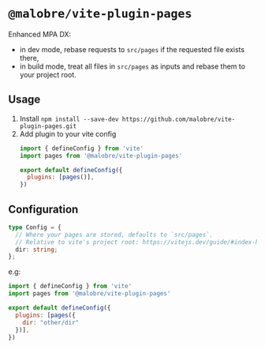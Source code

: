 # `@malobre/vite-plugin-pages`

Enhanced MPA DX:
- in dev mode, rebase requests to `src/pages` if the requested file exists there,
- in build mode, treat all files in `src/pages` as inputs and rebase them to your project root.

## Usage

1. Install `npm install --save-dev https://github.com/malobre/vite-plugin-pages.git`
1. Add plugin to your vite config
    ```js
    import { defineConfig } from 'vite'
    import pages from '@malobre/vite-plugin-pages'

    export default defineConfig({
      plugins: [pages()],
    })
    ```

## Configuration

```ts
type Config = {
  // Where your pages are stored, defaults to `src/pages`.
  // Relative to vite's project root: https://vitejs.dev/guide/#index-html-and-project-root
  dir: string;
};
```

e.g:
```js
import { defineConfig } from 'vite'
import pages from '@malobre/vite-plugin-pages'

export default defineConfig({
  plugins: [pages({
    dir: "other/dir"
  })],
})
```
